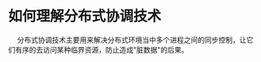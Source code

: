 


# 如何理解分布式协调技术

<!--
https://jingyan.baidu.com/article/c45ad29c76a6f5051753e2ac.html
https://zhuanlan.zhihu.com/p/50901935

-->
&emsp; 分布式协调技术主要用来解决分布式环境当中多个进程之间的同步控制，让它们有序的去访问某种临界资源，防止造成"脏数据"的后果。  

